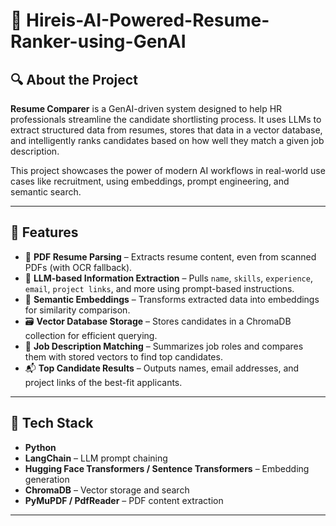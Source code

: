 # 🤖 Hireis-AI-Powered-Resume-Ranker-using-GenAI

## 🔍 About the Project

**Resume Comparer** is a GenAI-driven system designed to help HR professionals streamline the candidate shortlisting process. It uses LLMs to extract structured data from resumes, stores that data in a vector database, and intelligently ranks candidates based on how well they match a given job description.

This project showcases the power of modern AI workflows in real-world use cases like recruitment, using embeddings, prompt engineering, and semantic search.

---

## 🚀 Features

- 📄 **PDF Resume Parsing** – Extracts resume content, even from scanned PDFs (with OCR fallback).
- 🧠 **LLM-based Information Extraction** – Pulls `name`, `skills`, `experience`, `email`, `project links`, and more using prompt-based instructions.
- 🔎 **Semantic Embeddings** – Transforms extracted data into embeddings for similarity comparison.
- 🗃️ **Vector Database Storage** – Stores candidates in a ChromaDB collection for efficient querying.
- 📝 **Job Description Matching** – Summarizes job roles and compares them with stored vectors to find top candidates.
- 📬 **Top Candidate Results** – Outputs names, email addresses, and project links of the best-fit applicants.

---

## 🧰 Tech Stack

- **Python**
- **LangChain** – LLM prompt chaining
- **Hugging Face Transformers / Sentence Transformers** – Embedding generation
- **ChromaDB** – Vector storage and search
- **PyMuPDF / PdfReader** – PDF content extraction

---
